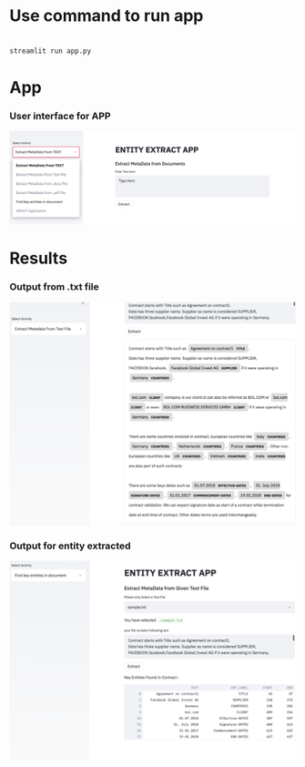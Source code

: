 

# Use command to run app

```bash

streamlit run app.py
```
# App 

### User interface for APP

!["User Interface"](images/img1.png)


# Results

### Output from .txt file

!["User Interface"](images/img2.png)

### Output for entity extracted

!["User Interface"](images/img3.png)
